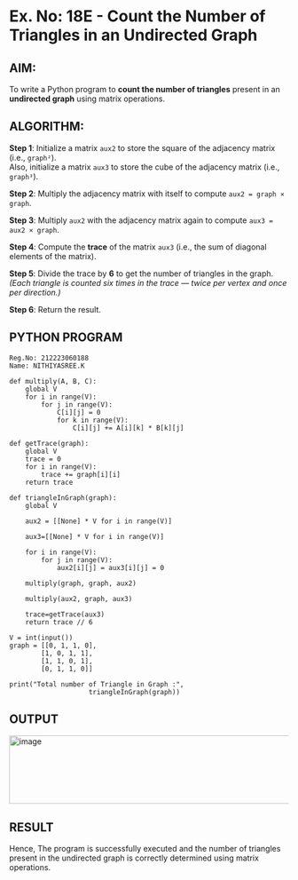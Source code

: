 # Ex. No: 18E - Count the Number of Triangles in an Undirected Graph

## AIM:
To write a Python program to **count the number of triangles** present in an **undirected graph** using matrix operations.

## ALGORITHM:

**Step 1**: Initialize a matrix `aux2` to store the square of the adjacency matrix (i.e., `graph²`).  
Also, initialize a matrix `aux3` to store the cube of the adjacency matrix (i.e., `graph³`).

**Step 2**: Multiply the adjacency matrix with itself to compute `aux2 = graph × graph`.

**Step 3**: Multiply `aux2` with the adjacency matrix again to compute `aux3 = aux2 × graph`.

**Step 4**: Compute the **trace** of the matrix `aux3` (i.e., the sum of diagonal elements of the matrix).

**Step 5**: Divide the trace by **6** to get the number of triangles in the graph.  
*(Each triangle is counted six times in the trace — twice per vertex and once per direction.)*

**Step 6**: Return the result.

## PYTHON PROGRAM

```
Reg.No: 212223060188
Name: NITHIYASREE.K

def multiply(A, B, C):
	global V
	for i in range(V):
		for j in range(V):
			C[i][j] = 0
			for k in range(V):
				C[i][j] += A[i][k] * B[k][j]

def getTrace(graph):
	global V
	trace = 0
	for i in range(V):
		trace += graph[i][i]
	return trace

def triangleInGraph(graph):
	global V

	aux2 = [[None] * V for i in range(V)]
	
	aux3=[[None] * V for i in range(V)]

	for i in range(V):
		for j in range(V):
			aux2[i][j] = aux3[i][j] = 0

	multiply(graph, graph, aux2)

	multiply(aux2, graph, aux3)

	trace=getTrace(aux3)
	return trace // 6

V = int(input())
graph = [[0, 1, 1, 0],
		[1, 0, 1, 1],
		[1, 1, 0, 1],
		[0, 1, 1, 0]]

print("Total number of Triangle in Graph :",
					triangleInGraph(graph))
```

## OUTPUT

<img width="776" height="123" alt="image" src="https://github.com/user-attachments/assets/3ace16ba-4887-473f-ac13-6f0a4d6eaee6" />

## RESULT

Hence, The program is successfully executed and the number of triangles present in the undirected graph is correctly determined using matrix operations.
